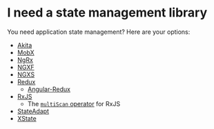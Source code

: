 # I need a state management library

You need application state management? Here are your options:

- [Akita](../frameworks-and-libraries/akita)
- [MobX](../frameworks-and-libraries/mobx)
- [NgRx](../frameworks-and-libraries/ngrx)
- [NGXF](../frameworks-and-libraries/ngxf)
- [NGXS](../frameworks-and-libraries/ngxs)
- [Redux](../frameworks-and-libraries/redux)
  - [Angular-Redux](../frameworks-and-libraries/angular-redux)
- [RxJS](../frameworks-and-libraries/rxjs)
  - The [`multiScan` operator](../frameworks-and-libraries/rxjs-multi-scan)
    for RxJS
- [StateAdapt](../frameworks-and-libraries/state-adapt)
- [XState](../frameworks-and-libraries/xstate)
